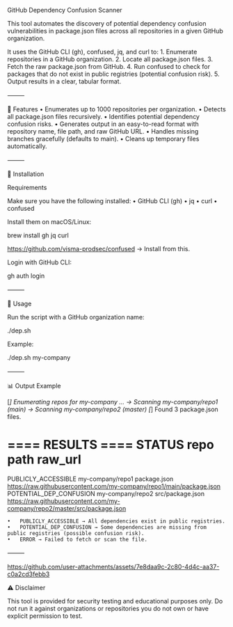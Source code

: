 GitHub Dependency Confusion Scanner

This tool automates the discovery of potential dependency confusion vulnerabilities in package.json files across all repositories in a given GitHub organization.

It uses the GitHub CLI (gh), confused, jq, and curl to:
	1.	Enumerate repositories in a GitHub organization.
	2.	Locate all package.json files.
	3.	Fetch the raw package.json from GitHub.
	4.	Run confused to check for packages that do not exist in public registries (potential confusion risk).
	5.	Output results in a clear, tabular format.

⸻

🔧 Features
	•	Enumerates up to 1000 repositories per organization.
	•	Detects all package.json files recursively.
	•	Identifies potential dependency confusion risks.
	•	Generates output in an easy-to-read format with repository name, file path, and raw GitHub URL.
	•	Handles missing branches gracefully (defaults to main).
	•	Cleans up temporary files automatically.

⸻

🚀 Installation

Requirements

Make sure you have the following installed:
	•	GitHub CLI (gh)
	•	jq
	•	curl
	•	confused

Install them on macOS/Linux:

brew install gh jq curl

https://github.com/visma-prodsec/confused -> Install from this.

Login with GitHub CLI:

gh auth login


⸻

📌 Usage

Run the script with a GitHub organization name:

./dep.sh <github-org>

Example:

./dep.sh my-company


⸻

📊 Output Example

[*] Enumerating repos for my-company ...
  -> Scanning my-company/repo1 (main)
  -> Scanning my-company/repo2 (master)
[*] Found 3 package.json files.

==== RESULTS ====
STATUS                  repo                  path                raw_url
================================================================================================================
PUBLICLY_ACCESSIBLE     my-company/repo1      package.json        https://raw.githubusercontent.com/my-company/repo1/main/package.json
POTENTIAL_DEP_CONFUSION my-company/repo2      src/package.json    https://raw.githubusercontent.com/my-company/repo2/master/src/package.json

	•	PUBLICLY_ACCESSIBLE → All dependencies exist in public registries.
	•	POTENTIAL_DEP_CONFUSION → Some dependencies are missing from public registries (possible confusion risk).
	•	ERROR → Failed to fetch or scan the file.

⸻



https://github.com/user-attachments/assets/7e8daa9c-2c80-4d4c-aa37-c0a2cd3febb3




⚠️ Disclaimer

This tool is provided for security testing and educational purposes only.
Do not run it against organizations or repositories you do not own or have explicit permission to test.
